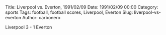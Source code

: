 Title: Liverpool vs. Everton, 1991/02/09
Date: 1991/02/09 00:00
Category: sports
Tags: football, football scores, Liverpool, Everton
Slug: liverpool-vs-everton
Author: carbonero


Liverpool 3 - 1 Everton
